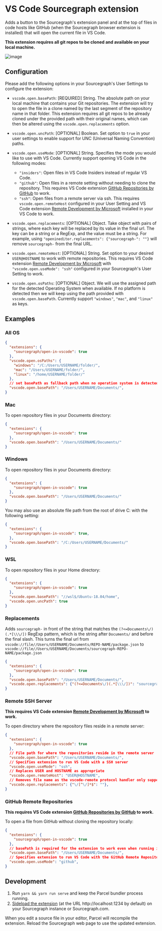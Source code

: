 # VS Code Sourcegraph extension

Adds a button to the Sourcegraph's extension panel and at the top of files in code hosts like GitHub (when the Sourcegraph browser extension is installed) that will open the current file in VS Code.

**This extension requires all git repos to be cloned and available on your local machine.**

![image](https://user-images.githubusercontent.com/10532611/79975469-550e0180-849b-11ea-83cb-54e9e25225d6.png)

## Configuration

Please add the following options in your Sourcegraph's User Settings to configure the extension:

- `vscode.open.basePath`: [REQUIRED] String. The absolute path on your local machine that contains your Git repositories.
The extension will try to open the file in a clone named by the last segment of the repository name in that folder. This extension requires all git repos to be already cloned under the provided path with their original names, which can then be altered using the `vscode.open.replacements` option.

- `vscode.open.uncPath`: [OPTIONAL] Boolean. Set option to `true` in your user settings to enable support for UNC (Universal Naming Convention) paths.

- `vscode.open.useMode`: [OPTIONAL] String. Specifies the mode you would like to use with VS Code. Currently support opening VS Code in the following modes:
  - `"insiders"`: Open files in VS Code Insiders instead of regular VS Code.
  - `"github"`: Open files in a remote setting without needing to clone the repository. This requires VS Code extension [GitHub Repositories by GitHub](https://marketplace.visualstudio.com/items?itemName=GitHub.remotehub) to work.
  - `"ssh"`: Open files from a remote server via ssh. This requires `vscode.open.remoteHost` configured in your User Setting and VS Code extension [Remote Development by Microsoft](https://marketplace.visualstudio.com/items?itemName=ms-vscode-remote.vscode-remote-extensionpack) installed in your VS Code to work.

- `vscode.open.replacements`: [OPTIONAL] Object. Take object with pairs of strings, where each key will be replaced by its value in the final url. The key can be a string or a RegExp, and the value must be a string. For example, using `"openineditor.replacements": {"sourcegraph-": ""}` will remove `sourcegraph-` from the final URL.

- `vscode.open.remoteHost`: [OPTIONAL] String. Set option to your desired `USER@HOSTNAME` to work with remote repositories. This requires VS Code extension [Remote Development by Microsoft](https://marketplace.visualstudio.com/items?itemName=ms-vscode-remote.vscode-remote-extensionpack) with `"vscode.open.useMode": "ssh"` configured in your Sourcegraph's User Setting to work.

- `vscode.open.osPaths`: [OPTIONAL] Object. We will use the assigned path for the detected Operating System when available. If no platform is detected then we will keep using the path provided with `vscode.open.basePath`. Currently support `"windows"`, `"mac"`, and `"linux"` as keys.

## Examples

### All OS

```json
{
  "extensions": {
    "sourcegraph/open-in-vscode": true
  },
  "vscode.open.osPaths": {
    "windows": "/C:/Users/USERNAME/folder/",
    "mac": "/Users/USERNAME/folder/",
    "linux": "/home/USERNAME/folder/"
  },
  // set basePath as fallback path when no operation system is detected
  "vscode.open.basePath": "/Users/USERNAME/Documents/",
}
```

### Mac

To open repository files in your Documents directory:

```json
{
  "extensions": {
    "sourcegraph/open-in-vscode": true
  },
  "vscode.open.basePath": "/Users/USERNAME/Documents/"
}
```

### Windows

To open repository files in your Documents directory:

```json
{
  "extensions": {
    "sourcegraph/open-in-vscode": true
  },
  "vscode.open.basePath": "/Users/USERNAME/Documents/"
}
```

You may also use an absolute file path from the root of drive C: with the following setting:

```json
{
  "extensions": {
    "sourcegraph/open-in-vscode": true,
  },
  "vscode.open.basePath": "/C:/Users/USERNAME/Documents/"
}
```

### WSL

To open repository files in your Home directory:

```json
{
  "extensions": {
    "sourcegraph/open-in-vscode": true
  },
  "vscode.open.basePath": "//wsl$/Ubuntu-18.04/home",
  "vscode.open.uncPath": true
}
```

### Replacements

Adds `sourcegraph-` in front of the string that matches the `(?<=Documents\/)(.*[\\\/])` RegExp pattern, which is the string after `Documents/` and before the final slash. This turns the final url from `vscode://file//Users/USERNAME/Documents/REPO-NAME/package.json` to `vscode://file//Users/USERNAME/Documents/sourcegraph-REPO-NAME/package.json`

```json
{
  "extensions": {
    "sourcegraph/open-in-vscode": true
  },
  "vscode.open.basePath": "/Users/USERNAME/Documents/",
  "vscode.open.replacements": {"(?<=Documents\/)(.*[\\\/])": "sourcegraph-$1"},
}
```

### Remote SSH Server

**This requires VS Code extension [Remote Development by Microsoft](https://marketplace.visualstudio.com/items?itemName=ms-vscode-remote.vscode-remote-extensionpack) to work.**

To open directory where the repository files reside in a remote server:

```json
{
  "extensions": {
    "sourcegraph/open-in-vscode": true
  },
  // File path for where the repositories reside in the remote server
  "vscode.open.basePath": "/Users/USERNAME/Documents/",
  // Specifies extension to run VS Code with a SSH server
  "vscode.open.useMode": "ssh",
  // Replaces USER and HOSTNAME as appropriate
  "vscode.open.remoteHost": "USER@HOSTNAME",
  // Removes file name as the vscode-remote protocol handler only supports directory-opening
  "vscode.open.replacements": {"\/[^\/]*$": ""}, 
}
```

### GitHub Remote Repositories

**This requires VS Code extension [GitHub Repositories by GitHub](https://marketplace.visualstudio.com/items?itemName=GitHub.remotehub) to work.**

To open a file from GitHub without cloning the repository locally:

```json
{
  "extensions": {
    "sourcegraph/open-in-vscode": true
  },
  // basePath is required for the extension to work even when running in virtual mode
  "vscode.open.basePath": "/Users/USERNAME/Documents/",
  // Specifies extension to run VS Code with the GitHub Remote Repositories extension
  "vscode.open.useMode": "github",
}
```

## Development

1. Run `yarn && yarn run serve` and keep the Parcel bundler process running.
1. [Sideload the extension](https://docs.sourcegraph.com/extensions/authoring/local_development) (at the URL http://localhost:1234 by default) on your Sourcegraph instance or Sourcegraph.com.

When you edit a source file in your editor, Parcel will recompile the extension. Reload the Sourcegraph web page to use the updated extension.